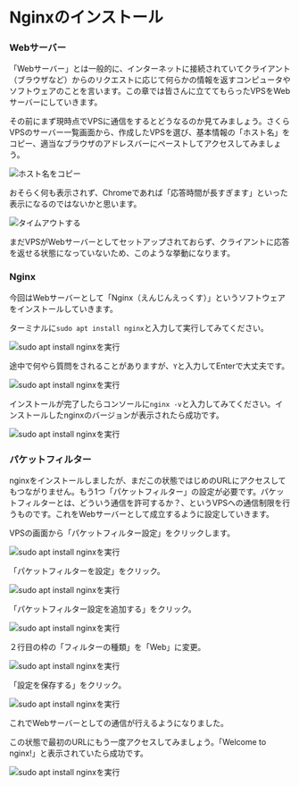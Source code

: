 # Nginxのインストール

### Webサーバー
「Webサーバー」とは一般的に、インターネットに接続されていてクライアント（ブラウザなど）からのリクエストに応じて何らかの情報を返すコンピュータやソフトウェアのことを言います。この章では皆さんに立ててもらったVPSをWebサーバーにしていきます。

その前にまず現時点でVPSに通信をするとどうなるのか見てみましょう。さくらVPSのサーバー一覧画面から、作成したVPSを選び、基本情報の「ホスト名」をコピー、適当なブラウザのアドレスバーにペーストしてアクセスしてみましょう。

![ホスト名をコピー](./assets/03/01.jpg)

おそらく何も表示されず、Chromeであれば「応答時間が長すぎます」といった表示になるのではないかと思います。

![タイムアウトする](./assets/03/02.jpg)

まだVPSがWebサーバーとしてセットアップされておらず、クライアントに応答を返せる状態になっていないため、このような挙動になります。

### Nginx

今回はWebサーバーとして「Nginx（えんじんえっくす）」というソフトウェアをインストールしていきます。

ターミナルに`sudo apt install nginx`と入力して実行してみてください。

![sudo apt install nginxを実行](./assets/03/03.jpg)

途中で何やら質問をされることがありますが、`Y`と入力してEnterで大丈夫です。

![sudo apt install nginxを実行](./assets/03/04.jpg)

インストールが完了したらコンソールに`nginx -v`と入力してみてください。インストールしたnginxのバージョンが表示されたら成功です。

![sudo apt install nginxを実行](./assets/03/05.jpg)

### パケットフィルター

nginxをインストールしましたが、まだこの状態ではじめのURLにアクセスしてもつながりません。もう1つ「パケットフィルター」の設定が必要です。パケットフィルターとは、どういう通信を許可するか？、というVPSへの通信制限を行うものです。これをWebサーバーとして成立するように設定していきます。

VPSの画面から「パケットフィルター設定」をクリックします。

![sudo apt install nginxを実行](./assets/03/06.jpg)

「パケットフィルターを設定」をクリック。

![sudo apt install nginxを実行](./assets/03/07.jpg)

「パケットフィルター設定を追加する」をクリック。

![sudo apt install nginxを実行](./assets/03/08.jpg)

２行目の枠の「フィルターの種類」を「Web」に変更。

![sudo apt install nginxを実行](./assets/03/09.jpg)

「設定を保存する」をクリック。

![sudo apt install nginxを実行](./assets/03/10.jpg)

これでWebサーバーとしての通信が行えるようになりました。

この状態で最初のURLにもう一度アクセスしてみましょう。「Welcome to nginx!」と表示されていたら成功です。

![sudo apt install nginxを実行](./assets/03/11.jpg)